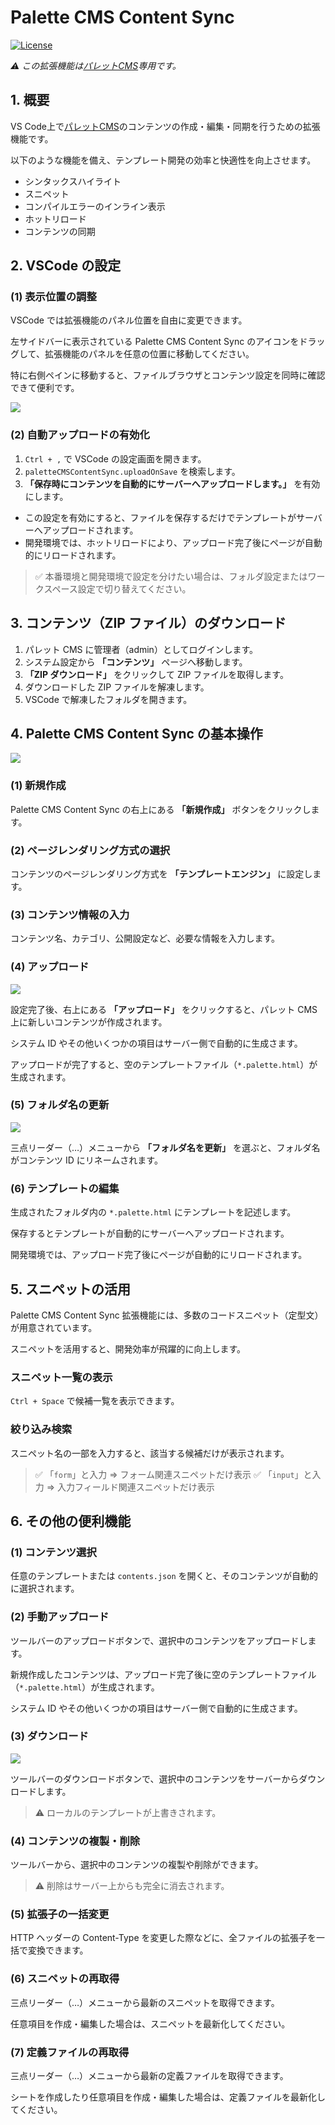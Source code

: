 # Palette CMS Content Sync

[![License](https://img.shields.io/badge/license-MIT-green.svg?style=flat)](https://raw.githubusercontent.com/IBM-Bluemix/vscode-log-output-colorizer/master/LICENSE)

*⚠️ この拡張機能は[パレットCMS](https://palettecms.jp/)専用です。*

## 1. 概要

VS Code上で[パレットCMS](https://palettecms.jp/)のコンテンツの作成・編集・同期を行うための拡張機能です。

以下のような機能を備え、テンプレート開発の効率と快適性を向上させます。

* シンタックスハイライト
* スニペット
* コンパイルエラーのインライン表示
* ホットリロード
* コンテンツの同期

## 2. VSCode の設定

### (1) 表示位置の調整

VSCode では拡張機能のパネル位置を自由に変更できます。

左サイドバーに表示されている Palette CMS Content Sync のアイコンをドラッグして、拡張機能のパネルを任意の位置に移動してください。

特に右側ペインに移動すると、ファイルブラウザとコンテンツ設定を同時に確認できて便利です。

![](/media/doc/move_extension.gif)

### (2) 自動アップロードの有効化

1. `Ctrl + ,` で VSCode の設定画面を開きます。
2. `paletteCMSContentSync.uploadOnSave` を検索します。
3. **「保存時にコンテンツを自動的にサーバーへアップロードします。」** を有効にします。

* この設定を有効にすると、ファイルを保存するだけでテンプレートがサーバーへアップロードされます。
* 開発環境では、ホットリロードにより、アップロード完了後にページが自動的にリロードされます。

> ✅ 本番環境と開発環境で設定を分けたい場合は、フォルダ設定またはワークスペース設定で切り替えてください。

## 3. コンテンツ（ZIP ファイル）のダウンロード

1. パレット CMS に管理者（admin）としてログインします。
2. システム設定から **「コンテンツ」** ページへ移動します。
3. **「ZIP ダウンロード」** をクリックして ZIP ファイルを取得します。
4. ダウンロードした ZIP ファイルを解凍します。
5. VSCode で解凍したフォルダを開きます。

## 4. Palette CMS Content Sync の基本操作

![](/media/doc/content_settings.png)

### (1) 新規作成

Palette CMS Content Sync の右上にある **「新規作成」** ボタンをクリックします。

### (2) ページレンダリング方式の選択

コンテンツのページレンダリング方式を **「テンプレートエンジン」** に設定します。

### (3) コンテンツ情報の入力

コンテンツ名、カテゴリ、公開設定など、必要な情報を入力します。

### (4) アップロード

![](/media/doc/upload_content.png)

設定完了後、右上にある **「アップロード」** をクリックすると、パレット CMS 上に新しいコンテンツが作成されます。

システム ID やその他いくつかの項目はサーバー側で自動的に生成さます。

アップロードが完了すると、空のテンプレートファイル（`*.palette.html`）が生成されます。

### (5) フォルダ名の更新

![](/media/doc/rename_folder.png)

三点リーダー（…）メニューから **「フォルダ名を更新」** を選ぶと、フォルダ名がコンテンツ ID にリネームされます。

### (6) テンプレートの編集

生成されたフォルダ内の `*.palette.html` にテンプレートを記述します。

保存するとテンプレートが自動的にサーバーへアップロードされます。

開発環境では、アップロード完了後にページが自動的にリロードされます。

## 5. スニペットの活用

Palette CMS Content Sync 拡張機能には、多数のコードスニペット（定型文）が用意されています。

スニペットを活用すると、開発効率が飛躍的に向上します。

### スニペット一覧の表示

`Ctrl + Space` で候補一覧を表示できます。

### 絞り込み検索

スニペット名の一部を入力すると、該当する候補だけが表示されます。

> ✅ 「`form`」と入力 ⇒ フォーム関連スニペットだけ表示
> ✅ 「`input`」と入力 ⇒ 入力フィールド関連スニペットだけ表示

## 6. その他の便利機能

### (1) コンテンツ選択

任意のテンプレートまたは `contents.json` を開くと、そのコンテンツが自動的に選択されます。

### (2) 手動アップロード

ツールバーのアップロードボタンで、選択中のコンテンツをアップロードします。

新規作成したコンテンツは、アップロード完了後に空のテンプレートファイル（`*.palette.html`）が生成されます。

システム ID やその他いくつかの項目はサーバー側で自動的に生成さます。

### (3) ダウンロード

![](/media/doc/download_content.png)

ツールバーのダウンロードボタンで、選択中のコンテンツをサーバーからダウンロードします。

> ⚠️ ローカルのテンプレートが上書きされます。

### (4) コンテンツの複製・削除

ツールバーから、選択中のコンテンツの複製や削除ができます。

> ⚠️ 削除はサーバー上からも完全に消去されます。

### (5) 拡張子の一括変更

HTTP ヘッダーの Content-Type を変更した際などに、全ファイルの拡張子を一括で変換できます。

### (6) スニペットの再取得

三点リーダー（…）メニューから最新のスニペットを取得できます。

任意項目を作成・編集した場合は、スニペットを最新化してください。

### (7) 定義ファイルの再取得

三点リーダー（…）メニューから最新の定義ファイルを取得できます。

シートを作成したり任意項目を作成・編集した場合は、定義ファイルを最新化してください。
